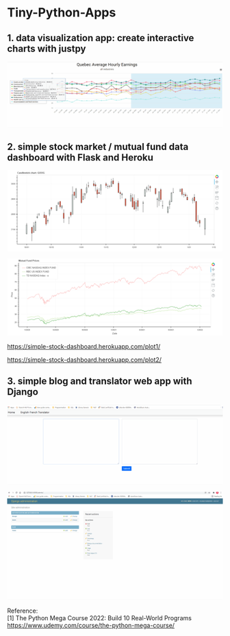 # Tiny-Python-Apps

## 1. data visualization app: create interactive charts with justpy

![image](https://github.com/weyoweyo/Tiny-Python-Apps/blob/main/01-data-visualization-app/img/all_industry.gif)


## 2. simple stock market / mutual fund data dashboard with Flask and Heroku

![image](https://github.com/weyoweyo/Tiny-Python-Apps/blob/main/02-stock-market-data-dashboard/img/img1.PNG)



![image](https://github.com/weyoweyo/Tiny-Python-Apps/blob/main/02-stock-market-data-dashboard/img/img2.PNG)


https://simple-stock-dashboard.herokuapp.com/plot1/  

https://simple-stock-dashboard.herokuapp.com/plot2/


## 3. simple blog and translator web app with Django

![image](https://github.com/weyoweyo/Tiny-Python-Apps/blob/main/03-translator-app/img/tra.gif)



![image](https://github.com/weyoweyo/Tiny-Python-Apps/blob/main/03-translator-app/img/blog.gif)



Reference:  
[1] The Python Mega Course 2022: Build 10 Real-World Programs  
https://www.udemy.com/course/the-python-mega-course/